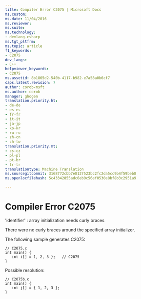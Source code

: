 ```yaml
---
title: Compiler Error C2075 | Microsoft Docs
ms.custom: 
ms.date: 11/04/2016
ms.reviewer: 
ms.suite: 
ms.technology:
- devlang-csharp
ms.tgt_pltfrm: 
ms.topic: article
f1_keywords:
- C2075
dev_langs:
- C++
helpviewer_keywords:
- C2075
ms.assetid: 8b1865d2-540b-4117-b982-e7a58a0b6cf7
caps.latest.revision: 7
author: corob-msft
ms.author: corob
manager: ghogen
translation.priority.ht:
- de-de
- es-es
- fr-fr
- it-it
- ja-jp
- ko-kr
- ru-ru
- zh-cn
- zh-tw
translation.priority.mt:
- cs-cz
- pl-pl
- pt-br
- tr-tr
translationtype: Machine Translation
ms.sourcegitcommit: 3168772cbb7e8127523bc2fc2da5cc9b4f59beb8
ms.openlocfilehash: 5c43342855adc6eb0c56ef0530e8bf8b3c2951a9

---
```

# Compiler Error C2075
'identifier' : array initialization needs curly braces  
  
 There were no curly braces around the specified array initializer.  
  
 The following sample generates C2075:  
  
```  
// C2075.c  
int main() {  
   int i[] = 1, 2, 3 };   // C2075  
}  
```  
  
 Possible resolution:  
  
```  
// C2075b.c  
int main() {  
   int j[] = { 1, 2, 3 };  
}  
```


<!--HONumber=Jan17_HO2-->


